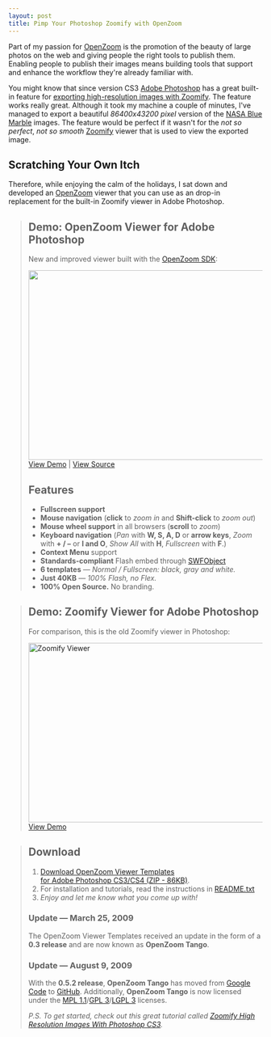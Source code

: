 ```yaml
---
layout: post
title: Pimp Your Photoshop Zoomify with OpenZoom
---
```

Part of my passion for <a href="http://openzoom.org/">OpenZoom</a> is the promotion of the beauty of large photos on the web and giving people the right tools to publish them. Enabling people to publish their images means building tools that support and enhance the workflow they&#x27;re already familiar with.

You might know that since version CS3 <a href="http://www.adobe.com/products/photoshop/photoshop/">Adobe Photoshop</a> has a great built-in feature for <a href="http://www.zoomify.com/photoshop.htm">exporting high-resolution images with Zoomify</a>. The feature works really great. Although it took my machine a couple of minutes, I&#x27;ve managed to export a beautiful <em>86400x43200 pixel</em> version of the <a href="http://visibleearth.nasa.gov/view_set.php?categoryID=2355">NASA Blue Marble</a> images. The feature would be perfect if it wasn&#x27;t for the <em>not so perfect</em>, <em>not so smooth</em> <a href="http://www.zoomify.com/">Zoomify</a> viewer that is used to view the exported image.

<h2>Scratching Your Own Itch</h2>
Therefore, while enjoying the calm of the holidays, I sat down and developed an <a href="http://openzoom.org/">OpenZoom</a> viewer that you can use as an drop-in replacement for the built-in Zoomify viewer in Adobe Photoshop.

<blockquote class="info">
<h2>Demo: OpenZoom Viewer for Adobe Photoshop</h2>
New and improved viewer built with the <a href="http://openzoom.org/">OpenZoom SDK</a>:

<a href="/blog/examples/2008/12/23/photoshop-openzoom-viewer/openzoom/" title="OpenZoom Viewer for Adobe Photoshop"><img src="http://farm3.static.flickr.com/2134/2041196959_db9cc76bbc.jpg" width="500" height="375" alt="" /></a>
<a href="/blog/examples/2008/12/23/photoshop-openzoom-viewer/openzoom/">View Demo</a> | <a href="http://github.com/openzoom/nano/raw/1b0dbf94c5083c07afdd0dc134ac2acfd267b277/src/OpenZoomViewer.as">View Source</a>
<h2>Features</h2>
<ul>
  <li><strong>Fullscreen support</strong></li>
  <li><strong>Mouse navigation</strong> (<strong>click</strong> to <em>zoom in</em> and <strong>Shift-click</strong> to <em>zoom out</em>)</li>
  <li><strong>Mouse wheel support</strong> in all browsers (<strong>scroll</strong> to <em>zoom</em>)</li>
  <li><strong>Keyboard navigation</strong> (<em>Pan</em> with <strong>W, S, A, D</strong> or <strong>arrow keys</strong>, <em>Zoom</em> with <strong>+ / &ndash;</strong> or <strong>I and O</strong>, <em>Show All</em> with <strong>H</strong>, <em>Fullscreen</em> with <strong>F</strong>.)</li>
  <li><strong>Context Menu</strong> support</li>
  <li><strong>Standards-compliant</strong> Flash embed through <a href="http://swfobject.googlecode.com/">SWFObject</a></li>
  <li><strong>6 templates</strong> &mdash; <em>Normal / Fullscreen: black, gray and white.</em></li>
  <li><strong>Just 40KB</strong> &mdash; <em>100% Flash, no Flex.</em></li>
  <li><strong>100% Open Source.</strong> No branding.</li>
</ul>
</blockquote>

<blockquote class="info">
<h2>Demo: Zoomify Viewer for Adobe Photoshop</h2>
For comparison, this is the old Zoomify viewer in Photoshop:

<a href="/blog/examples/2008/12/23/photoshop-openzoom-viewer/zoomify/" title="Zoomify Viewer for Adobe Photoshop"><img src="http://farm4.static.flickr.com/3119/3131151323_30940a5f34.jpg" width="500" height="355" alt="Zoomify Viewer" /></a>
<a href="/blog/examples/2008/12/23/photoshop-openzoom-viewer/zoomify/">View Demo</a>
</blockquote>

<blockquote class="info">
<h2>Download</h2>
<ol>
<li><a href="http://openzoom.org/tango/download/latest/zip/">Download OpenZoom Viewer Templates <br/>for Adobe Photoshop CS3/CS4 (ZIP - 86KB)</a>.</li>
<li>For installation and tutorials, read the instructions in <a href="http://github.com/openzoom/tango/raw/master/README.txt">README.txt</a></li>
<li><em>Enjoy and let me know what you come up with!</em></li>
</ol>

<h3>Update &mdash; March 25, 2009</h3>
The OpenZoom Viewer Templates received an update in the form of a <strong>0.3 release</strong> and are now known as <strong>OpenZoom Tango</strong>.

<h3>Update &mdash; August 9, 2009</h3>
With the <strong>0.5.2 release</strong>, <strong>OpenZoom Tango</strong> has moved from <a href="http://open-zoom.googlecode.com/">Google Code</a> to <a href="http://github.com/openzoom/tango/">GitHub</a>. Additionally, <strong>OpenZoom Tango</strong> is now licensed under the <a href="http://www.mozilla.org/MPL/MPL-1.1.txt">MPL 1.1</a>/<a href="http://www.gnu.org/licenses/gpl-3.0.txt">GPL 3</a>/<a href="http://www.gnu.org/licenses/lgpl-3.0.txt">LGPL 3</a> licenses.

<em>P.S. To get started, check out this great tutorial called <a href="http://www.photoshopessentials.com/photo-editing/zoomify/">Zoomify High Resolution Images With Photoshop CS3</a>.</em>
</blockquote>